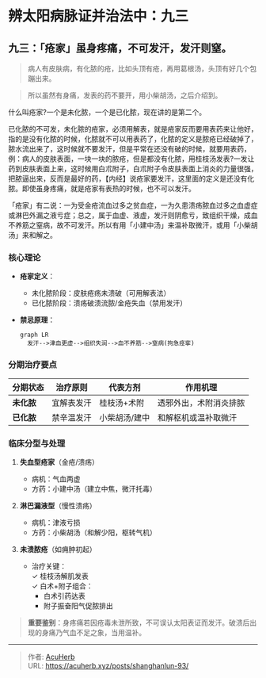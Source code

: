# 辨太阳病脉证并治法中：九三


## 九三：「疮家」虽身疼痛，不可发汗，发汗则窒。

<!--more-->

> 病人有皮肤病，有化脓的疮，比如头顶有疮，再用葛根汤，头顶有好几个包蹦出来。

> 所以虽然有身痛，发表的药不要开，用小柴胡汤，之后介绍到。

什么叫疮家?一个是未化脓，一个是已化脓，现在讲的是第二个。

已化脓的不可发，未化脓的疮家，必须用解表，就是疮家反而要用表药来让他好，指的是没有化脓的时候，化脓就不可以用表药了，化脓的定义是脓疮已经破掉了，脓水流出来了，这时候就不要发汗，但是平常在还没有破的时候，就要用表药，例：病人的皮肤表面，一块一块的脓疮，但是都没有化脓，用桂枝汤发表?一发让药到皮肤表面上来，这时候用白朮附子，白朮附子令皮肤表面上消炎的力量很强，把脓逼出来，反而是最好的药，【内经】说疮家要发汗，这里面的定义是还没有化脓。即使虽身疼痛，就是疮家有表热的时候，也不可以发汗。

「疮家」有二说：一为受金疮流血过多之贫血症，一为久患溃疡脓血过多之血虚症或淋巴外漏之液亏症；总之，属于血虚、液虚，发汗则阴愈亏，致组织干燥，成血不养筋之窒病，故不可发汗。所以有用「小建中汤」来温补取微汗，或用「小柴胡汤」来和解之。

### 核心理论
- **疮家定义**：
  - 未化脓阶段：皮肤疮疡未溃破（可用解表法）
  - 已化脓阶段：溃疡破溃流脓/金疮失血（禁用发汗）

- **禁忌原理**：
  ```mermaid
  graph LR
    发汗-->津血更虚-->组织失润-->血不养筋-->窒病(拘急痉挛)
  ```

### 分期治疗要点
| 分期状态   | 治疗原则       | 代表方剂       | 作用机理               |
|------------|----------------|----------------|------------------------|
| **未化脓** | 宜解表发汗     | 桂枝汤+术附    | 透邪外出，术附消炎排脓 |
| **已化脓** | 禁辛温发汗     | 小柴胡汤/建中  | 和解枢机或温补取微汗  |

### 临床分型与处理
1. **失血型疮家**（金疮/溃疡）
   - 病机：气血两虚
   - 方药：小建中汤（建立中焦，微汗托毒）

2. **淋巴漏液型**（慢性溃疡）
   - 病机：津液亏损
   - 方药：小柴胡汤（和解少阳，枢转气机）

3. **未溃脓疮**（如痈肿初起）
   - 治疗关键：  
     ✓ 桂枝汤解肌发表  
     ✓ 白术+附子组合：  
       - 白术引药达表  
       - 附子振奋阳气促脓排出  

> **重要鉴别**：身疼痛若因疮毒未泄所致，不可误认太阳表证而发汗。破溃后出现的身痛乃气血不足之象，当用温补。

---

> 作者: [AcuHerb](https://acuherb.xyz)  
> URL: https://acuherb.xyz/posts/shanghanlun-93/  

